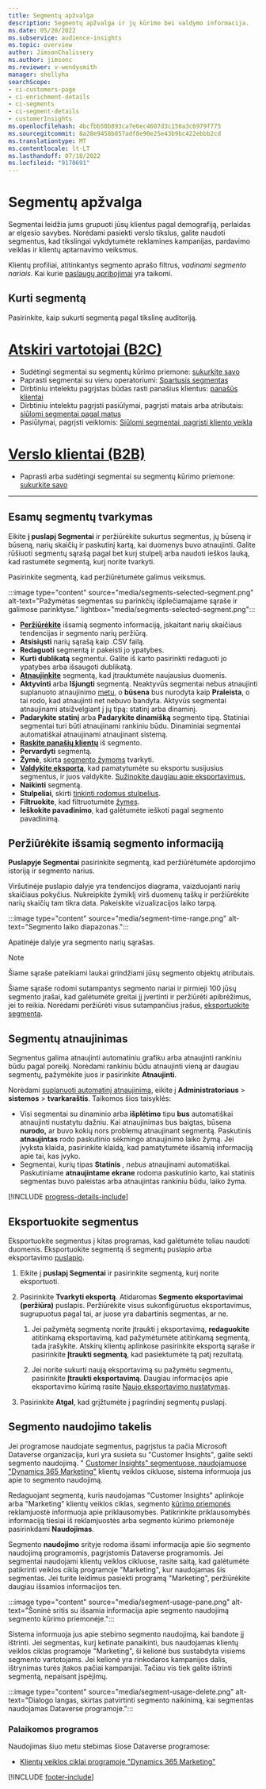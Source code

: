 ```yaml
---
title: Segmentų apžvalga
description: Segmentų apžvalga ir jų kūrimo bei valdymo informacija.
ms.date: 05/20/2022
ms.subservice: audience-insights
ms.topic: overview
author: JimsonChalissery
ms.author: jimsonc
ms.reviewer: v-wendysmith
manager: shellyha
searchScope:
- ci-customers-page
- ci-enrichment-details
- ci-segments
- ci-segment-details
- customerInsights
ms.openlocfilehash: 4bcfbb50b893ca7e6ec4607d3c156a3c6979f775
ms.sourcegitcommit: 8a28e9458b857adf8e90e25e43b9bc422ebbb2cd
ms.translationtype: MT
ms.contentlocale: lt-LT
ms.lasthandoff: 07/18/2022
ms.locfileid: "9170691"
---
```

# <a name="segments-overview"></a>Segmentų apžvalga

Segmentai leidžia jums grupuoti jūsų klientus pagal demografiją, perlaidas ar elgesio savybes. Norėdami pasiekti verslo tikslus, galite naudoti segmentus, kad tikslingai vykdytumėte reklamines kampanijas, pardavimo veiklas ir klientų aptarnavimo veiksmus.

Klientų profiliai, atitinkantys segmento aprašo filtrus, *vadinami segmento nariais*. Kai kurie [paslaugų apribojimai](/dynamics365/customer-insights/service-limits) yra taikomi.

## <a name="create-a-segment"></a>Kurti segmentą

Pasirinkite, kaip sukurti segmentą pagal tikslinę auditoriją.

# <a name="individual-consumers-b-to-c"></a>[Atskiri vartotojai (B2C)](#tab/b2c)

- Sudėtingi segmentai su segmentų kūrimo priemone: [sukurkite savo](segment-builder.md)
- Paprasti segmentai su vienu operatoriumi: [Spartusis segmentas](segment-quick.md)
- Dirbtiniu intelektu pagrįstas būdas rasti panašius klientus: [panašūs klientai](find-similar-customer-segments.md)
- Dirbtiniu intelektu pagrįsti pasiūlymai, pagrįsti matais arba atributais: [siūlomi segmentai pagal matus](suggested-segments.md)
- Pasiūlymai, pagrįsti veiklomis: [Siūlomi segmentai, pagrįsti kliento veikla](suggested-segments-activity.md)

# <a name="business-accounts-b-to-b"></a>[Verslo klientai (B2B)](#tab/b2b)

- Paprasti arba sudėtingi segmentai su segmentų kūrimo priemone: [sukurkite savo](segment-builder.md)

---

## <a name="manage-existing-segments"></a>Esamų segmentų tvarkymas

Eikite **į puslapį Segmentai** ir peržiūrėkite sukurtus segmentus, jų būseną ir būseną, narių skaičių ir paskutinį kartą, kai duomenys buvo atnaujinti. Galite rūšiuoti segmentų sąrašą pagal bet kurį stulpelį arba naudoti ieškos lauką, kad rastumėte segmentą, kurį norite tvarkyti.

Pasirinkite segmentą, kad peržiūrėtumėte galimus veiksmus.

:::image type="content" source="media/segments-selected-segment.png" alt-text="Pažymėtas segmentas su parinkčių išplečiamajame sąraše ir galimose parinktyse." lightbox="media/segments-selected-segment.png":::

- [**Peržiūrėkite**](#view-segment-details) išsamią segmento informaciją, įskaitant narių skaičiaus tendencijas ir segmento narių peržiūrą.
- **Atsisiųsti** narių sąrašą kaip .CSV failą.
- **Redaguoti** segmentą ir pakeisti jo ypatybes.
- **Kurti dublikatą** segmentui. Galite iš karto pasirinkti redaguoti jo ypatybes arba išsaugoti dublikatą.
- [**Atnaujinkite**](#refresh-segments) segmentą, kad įtrauktumėte naujausius duomenis.
- **Aktyvinti** arba **Išjungti** segmentą. Neaktyvūs segmentai nebus atnaujinti suplanuoto atnaujinimo [metu](system.md#schedule-tab), o **būsena** bus nurodyta kaip **Praleista**, o tai rodo, kad atnaujinti net nebuvo bandyta. Aktyvūs segmentai atnaujinami atsižvelgiant į jų tipą: statinį arba dinaminį.
- **Padarykite statinį** arba **Padarykite dinamišką** segmento tipą. Statiniai segmentai turi būti atnaujinami rankiniu būdu. Dinaminiai segmentai automatiškai atnaujinami atnaujinant sistemą.
- [**Raskite panašių klientų**](find-similar-customer-segments.md) iš segmento.
- **Pervardyti** segmentą.
- **Žymė**, skirta [segmento žymoms](work-with-tags-columns.md#manage-tags) tvarkyti.
- [**Valdykite eksportą**](#export-segments), kad pamatytumėte su eksportu susijusius segmentus, ir juos valdykite. [Sužinokite daugiau apie eksportavimus.](export-destinations.md)
- **Naikinti** segmentą.
- **Stulpeliai**, skirti [tinkinti rodomus stulpelius](work-with-tags-columns.md#customize-columns).
- **Filtruokite**, kad filtruotumėte [žymes](work-with-tags-columns.md#filter-on-tags).
- **Ieškokite pavadinimo**, kad galėtumėte ieškoti pagal segmento pavadinimą.

## <a name="view-segment-details"></a>Peržiūrėkite išsamią segmento informaciją

**Puslapyje Segmentai** pasirinkite segmentą, kad peržiūrėtumėte apdorojimo istoriją ir segmento narius.

Viršutinėje puslapio dalyje yra tendencijos diagrama, vaizduojanti narių skaičiaus pokyčius. Nukreipkite žymiklį virš duomenų taškų ir peržiūrėkite narių skaičių tam tikra data. Pakeiskite vizualizacijos laiko tarpą.

:::image type="content" source="media/segment-time-range.png" alt-text="Segmento laiko diapazonas.":::

Apatinėje dalyje yra segmento narių sąrašas.

> [!NOTE]
> Šiame sąraše pateikiami laukai grindžiami jūsų segmento objektų atributais.
>
>Šiame sąraše rodomi sutampantys segmento nariai ir pirmieji 100 jūsų segmento įrašai, kad galėtumėte greitai jį įvertinti ir peržiūrėti apibrėžimus, jei to reikia. Norėdami peržiūrėti visus sutampančius įrašus, [eksportuokite segmentą](export-destinations.md).

## <a name="refresh-segments"></a>Segmentų atnaujinimas

Segmentus galima atnaujinti automatiniu grafiku arba atnaujinti rankiniu būdu pagal poreikį. Norėdami rankiniu būdu atnaujinti vieną ar daugiau segmentų, pažymėkite juos ir pasirinkite **Atnaujinti**.

Norėdami [suplanuoti automatinį atnaujinimą](system.md#schedule-tab), eikite į **Administratoriaus** > **sistemos** > **tvarkaraštis**. Taikomos šios taisyklės:

- Visi segmentai su dinaminio arba **išplėtimo** tipu **bus** automatiškai atnaujinti nustatytu dažniu. Kai atnaujinimas bus baigtas, būsena **nurodo,** ar buvo kokių nors problemų atnaujinant segmentą. Paskutinis **atnaujintas** rodo paskutinio sėkmingo atnaujinimo laiko žymą. Jei įvyksta klaida, pasirinkite klaidą, kad pamatytumėte išsamią informaciją apie tai, kas įvyko.
- Segmentai, kurių tipas **Statinis** *, nebus* atnaujinami automatiškai. Paskutiniame **atnaujintame ekrane** rodoma paskutinio karto, kai statinis segmentas buvo paleistas arba atnaujintas rankiniu būdu, laiko žyma.

[!INCLUDE [progress-details-include](includes/progress-details-pane.md)]

## <a name="export-segments"></a>Eksportuokite segmentus

Eksportuokite segmentus į kitas programas, kad galėtumėte toliau naudoti duomenis. Eksportuokite segmentą iš segmentų puslapio arba eksportavimo [puslapio](export-destinations.md).

1. Eikite į **puslapį Segmentai** ir pasirinkite segmentą, kurį norite eksportuoti.

1. Pasirinkite **Tvarkyti eksportą**. Atidaromas **Segmento eksportavimai (peržiūra)** puslapis. Peržiūrėkite visus sukonfigūruotus eksportavimus, sugrupuotus pagal tai, ar juose yra dabartinis segmentas, ar ne.

   1. Jei pažymėtą segmentą norite įtraukti į eksportavimą, **redaguokite** atitinkamą eksportavimą, kad pažymėtumėte atitinkamą segmentą, tada įrašykite. Atskirų klientų aplinkose pasirinkite eksportą sąraše ir pasirinkite **Įtraukti segmentą**, kad pasiektumėte tą patį rezultatą.

   1. Jei norite sukurti naują eksportavimą su pažymėtu segmentu, pasirinkite **Įtraukti eksportavimą**. Daugiau informacijos apie eksportavimo kūrimą rasite [Naujo eksportavimo nustatymas](export-destinations.md#set-up-a-new-export).

1. Pasirinkite **Atgal**, kad grįžtumėte į pagrindinį segmentų puslapį.

## <a name="track-usage-of-a-segment"></a>Segmento naudojimo takelis

Jei programose naudojate segmentus, pagrįstus ta pačia Microsoft Dataverse organizacija, kuri yra susieta su "Customer Insights", galite sekti segmento naudojimą. " [Customer Insights" segmentuose, naudojamuose "Dynamics 365 Marketing"](/dynamics365/marketing/real-time-marketing-ci-profile) klientų veiklos cikluose, sistema informuoja jus apie to segmento naudojimą.

Redaguojant segmentą, kuris naudojamas "Customer Insights" aplinkoje arba "Marketing" klientų veiklos ciklas, segmento [kūrimo priemonės](segment-builder.md) reklamjuostė informuoja apie priklausomybes. Patikrinkite priklausomybės informaciją tiesiai iš reklamjuostės arba segmento kūrimo priemonėje pasirinkdami **Naudojimas**.

Segmento **naudojimo** srityje rodoma išsami informacija apie šio segmento naudojimą programomis, pagrįstomis Dataverse programomis. Jei segmentai naudojami klientų veiklos cikluose, rasite saitą, kad galėtumėte patikrinti veiklos ciklą programoje "Marketing", kur naudojamas šis segmentas. Jei turite leidimus pasiekti programą "Marketing", peržiūrėkite daugiau išsamios informacijos ten.

:::image type="content" source="media/segment-usage-pane.png" alt-text="Šoninė sritis su išsamia informacija apie segmento naudojimą segmento kūrimo priemonėje.":::

Sistema informuoja jus apie stebimo segmento naudojimą, kai bandote jį ištrinti. Jei segmentas, kurį ketinate panaikinti, bus naudojamas klientų veiklos ciklas programoje "Marketing", ši kelionė bus sustabdyta visiems segmento vartotojams. Jei kelionė yra rinkodaros kampanijos dalis, ištrynimas turės įtakos pačiai kampanijai. Tačiau vis tiek galite ištrinti segmentą, nepaisant įspėjimų.

:::image type="content" source="media/segment-usage-delete.png" alt-text="Dialogo langas, skirtas patvirtinti segmento naikinimą, kai segmentas naudojamas Dataverse programoje.":::

### <a name="supported-apps"></a>Palaikomos programos

Naudojimas šiuo metu stebimas šiose Dataverse programose:

- [Klientų veiklos ciklai programoje "Dynamics 365 Marketing"](/dynamics365/marketing/real-time-marketing-ci-profile)

[!INCLUDE [footer-include](includes/footer-banner.md)]
